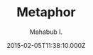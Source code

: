 ---
title: Metaphor
github: 'https://github.com/prio101/metaphor-jekyll'
demo: 'http://mahabubislam.me'
author: Mahabub I.
ssg:
  - Jekyll
cms:
  - No Cms
date: 2015-02-05T11:38:10.000Z
github_branch: master
description: metaphor jekyll src
stale: true
---